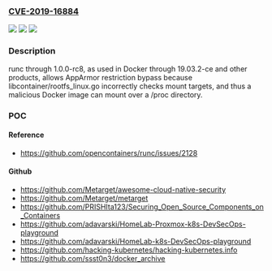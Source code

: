 ### [CVE-2019-16884](https://cve.mitre.org/cgi-bin/cvename.cgi?name=CVE-2019-16884)
![](https://img.shields.io/static/v1?label=Product&message=n%2Fa&color=blue)
![](https://img.shields.io/static/v1?label=Version&message=n%2Fa&color=blue)
![](https://img.shields.io/static/v1?label=Vulnerability&message=n%2Fa&color=brighgreen)

### Description

runc through 1.0.0-rc8, as used in Docker through 19.03.2-ce and other products, allows AppArmor restriction bypass because libcontainer/rootfs_linux.go incorrectly checks mount targets, and thus a malicious Docker image can mount over a /proc directory.

### POC

#### Reference
- https://github.com/opencontainers/runc/issues/2128

#### Github
- https://github.com/Metarget/awesome-cloud-native-security
- https://github.com/Metarget/metarget
- https://github.com/PRISHIta123/Securing_Open_Source_Components_on_Containers
- https://github.com/adavarski/HomeLab-Proxmox-k8s-DevSecOps-playground
- https://github.com/adavarski/HomeLab-k8s-DevSecOps-playground
- https://github.com/hacking-kubernetes/hacking-kubernetes.info
- https://github.com/ssst0n3/docker_archive

